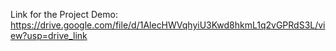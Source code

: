 Link for the Project Demo:
https://drive.google.com/file/d/1AlecHWVqhyiU3Kwd8hkmL1q2vGPRdS3L/view?usp=drive_link
